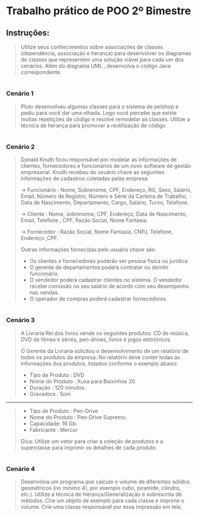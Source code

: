 # Trabalho prático de POO 2º Bimestre
## Instruções:

> Utilize seus conhecimentos sobre associações de classes (dependência, associação e herança) para desenvolver os diagramas de classes que representem uma solução viável para cada um dos cenários. Além do diagrama UML , desenvolva o código Java correspondente.

#

### Cenário 1
> Pluto desenvolveu algumas classes para o sistema de petshop e pediu para você dar uma olhada. Logo você percebe que existe muitas repetições de código e resolve remodelar as classes. Utilize a técnica de herança para promover a reutilização de código.
> 

#

### Cenário 2
> Donald Knuth ficou responsável por modelar as informações de clientes, fornecedores e funcionários de um novo software de gestão empresarial. Knuth recebeu do usuário chave as seguintes informações de cadastros coletadas pelas empresa:
> 
> -> Funcionário : Nome, Sobrenome, CPF, Endereço, RG, Sexo, Salário, Email, Número de Registro, Número e Série da Carteira de Trabalho, Data de Nascimento, Departamento, Cargo, Salário, Turno, Telefone.
> 
> -> Cliente : Nome, sobrenome, CPF, Endereço, Data de Nascimento, Email, Telefone , CPF, Razão Social, Nome Fantasia.
> 
> -> Fornecedor : Razão Social, Nome Fantasia, CNPJ, Telefone, Endereço ,CPF.
> 
> Outras informações fornecidas pelo usuário chave são:
> * Os clientes e fornecedores poderão ser pessoa física ou jurídica.
> * O gerente de departamentos poderá contratar ou demitir funcionário.  
> * O vendedor poderá cadastrar clientes no sistema. O vendedor recebe comissão no seu salário de acordo com seu desempenho nas vendas.  
> * O operador de compras poderá cadastrar fornecedores.

#

### Cenário 3
> A Livraria Rei dos livros vende os seguintes produtos: CD de música, DVD de filmes e séries, pen-drives, livros e jogos eletrônicos.
> 
> O Gerente da Livraria solicitou o desenvolvimento de um relatório de todos os produtos da empresa. No relatório deve conter todas as informações dos produtos, listados conforme o exemplo abaixo:
> 
> * Tipo de Produto : DVD
> * Nome do Produto : Xuxa para Baixinhos 20.
> * Duração : 120 minutos.
> * Gravadora : Soni
---
> * Tipo de Produto : Pen-Drive
> * Nome do Produto : Pen-Drive Supremo.
> * Capacidade: 16 Gb.
> * Fabricante : Mercur
>
>Dica: Utilize um vetor para criar a coleção de produtos e a superclasse para imprimir os detalhes de cada produto.

#

### Cenário 4
> Desenvolva um programa que calcule o volume de diferentes sólidos geométricos (no mínimo 4), por exemplo cubo, piramide, cilindro, etc.). Utilize a técnica de Herança/Generalização e sobrescrita de métodos. Crie um objeto de exemplo para cada classe e imprime o volume. Crie uma classe responsável por essa impressão em tela.
